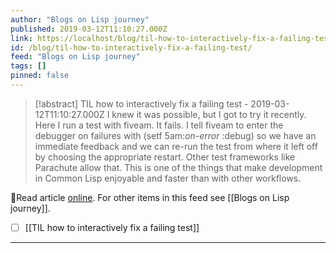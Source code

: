 ```yaml
---
author: "Blogs on Lisp journey"
published: 2019-03-12T11:10:27.000Z
link: https://localhost/blog/til-how-to-interactively-fix-a-failing-test/
id: /blog/til-how-to-interactively-fix-a-failing-test/
feed: "Blogs on Lisp journey"
tags: []
pinned: false
---
```

> [!abstract] TIL how to interactively fix a failing test - 2019-03-12T11:10:27.000Z
> I knew it was possible, but I got to try it recently. Here I run a test with fiveam. It fails. I tell fiveam to enter the debugger on failures with (setf 5am:*on-error* :debug) so we have an immediate feedback and we can re-run the test from where it left off by choosing the appropriate restart. Other test frameworks like Parachute allow that. This is one of the things that make development in Common Lisp enjoyable and faster than with other workflows.

🔗Read article [online](https://localhost/blog/til-how-to-interactively-fix-a-failing-test/). For other items in this feed see [[Blogs on Lisp journey]].

- [ ] [[TIL how to interactively fix a failing test]]
- - -

